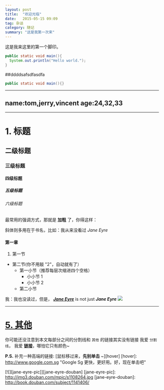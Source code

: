 ```yaml
---
layout: post
title:  "欢迎光临"
date:   2015-05-15 09:09
tag: 杂谈
category: 随记
summary: "这是我第一次来"
---
```

这是我来这里的第一个脚印。
```java
public static void main(){
  System.out.println("Hello world.");
}
```


##ddddsafsdfasdfa
```java
public static void main(){}
```
---
name:tom,jerry,vincent
age:24,32,33
---
-------------------------------
# 1. 标题
## 二级标题
### 三级标题
#### 四级标题
##### 五级标题
###### 六级标题

最常用的强调方式，那就是 **加粗** 了，你得这样：

斜体则多用在于书名，比如：我从来没看过 *Jane Eyre*

#### 第一章

1. 第一节
* 第二节(你不用敲 "2"，自动就有了）
    * 第一小节（推荐每层次缩进四个空格）
        * 小小节 1
        * 小小节 2
    * 第二小节

我：我也没读过，但是， [***Jane Eyre***](http://book.douban.com/subject/1141406/) is not just ***Jane Eyre***
![](http://img3.douban.com/mpic/s1108264.jpg)


---

# [5. 其他][null-link]

你可能还没注意到本文每部分之间的分割线和 `其他` 的链接其实没有链接
我爱 `分割线`， 我爱 [**链接**][null-link]，哪怕它只有颜色~

[null-link]: chrome://not-a-link


**P.S.** 补充一种高端的链接: [鼠标移过来，**先别单击** ~][hover]
[hover]: http://www.google.com.sg "Google Sg 更快，更好用。好，现在单击吧"

[![][jane-eyre-pic]][jane-eyre-douban]
[jane-eyre-pic]: http://img3.douban.com/mpic/s1108264.jpg
[jane-eyre-douban]: http://book.douban.com/subject/1141406/

